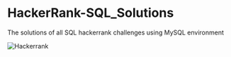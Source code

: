 # HackerRank-SQL_Solutions
The solutions of all SQL hackerrank challenges using MySQL environment

![Hackerrank](![download](https://user-images.githubusercontent.com/71954642/151904353-6f2900b2-5ef8-46bc-abc5-0337df5f8b99.png)
)
